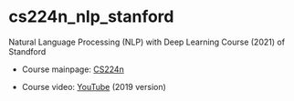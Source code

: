 # cs224n_nlp_stanford
Natural Language Processing (NLP) with Deep Learning Course (2021) of Standford

- Course mainpage: [CS224n](http://web.stanford.edu/class/cs224n/)

- Course video: [YouTube](https://youtube.com/playlist?list=PLoROMvodv4rOhcuXMZkNm7j3fVwBBY42z) (2019 version) 
